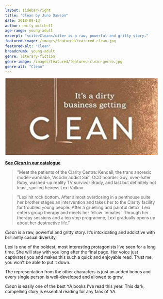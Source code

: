 ```yaml
---
layout: sidebar-right
title: "Clean by Juno Dawson"
date: 2018-09-13
author: emily-mitchell
age-range: young-adult
excerpt: "<cite>Clean</cite> is a raw, powerful and gritty story."
featured-image: /images/featured/featured-clean.jpg
featured-alt: "Clean"
breadcrumb: young-adult
genre: literary-fiction
genre-image: /images/featured/featured-clean-genre.jpg
genre-alt: "Clean"
---
```


![Clean](/images/featured/featured-clean.jpg)

**[See <cite>Clean</cite> in our catalogue](https://suffolk.spydus.co.uk/cgi-bin/spydus.exe/ENQ/OPAC/BIBENQ?BRN=2351437)**

> "Meet the patients of the Clarity Centre: Kendall, the trans anorexic model-wannabe, Vicodin addict Saif, OCD hoarder Guy, over-eater Ruby, washed-up reality TV survivor Brady, and last but definitely not least, spoiled heiress Lexi Volkov.

> "Lexi hit rock bottom. After almost overdosing in a penthouse suite her brother stages an intervention and takes her to the Clarity facility for troubled young people. After a gruelling and painful detox, Lexi enters group therapy and meets her fellow 'inmates'. Through her therapy sessions and a ten step programme, Lexi gradually opens up about her destructive life."

<cite>Clean</cite> is a raw, powerful and gritty story. It’s intoxicating and addictive with brilliantly casual diversity.

Lexi is one of the boldest, most interesting protagonists I’ve seen for a long time. She will stay with you long after the final page. Her voice just captivates you and makes this such a quick and enjoyable read. Trust me, you won’t be able to put it down.

The representation from the other characters is just an added bonus and every single person is well-developed and allowed to grow.

<cite>Clean</cite> is easily one of the best YA books I’ve read this year. This dark, compelling story is essential reading for any fans of YA.
